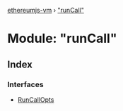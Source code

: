 [ethereumjs-vm](../README.md) › ["runCall"](_runcall_.md)

# Module: "runCall"

## Index

### Interfaces

* [RunCallOpts](../interfaces/_runcall_.runcallopts.md)
